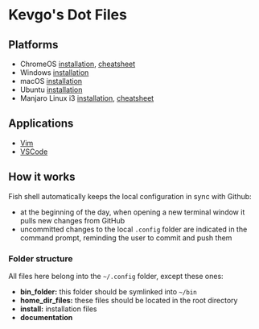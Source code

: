 # Kevgo's Dot Files

## Platforms

- ChromeOS [installation](documentation/installation/chromeos.md), [cheatsheet](documentation/chromeos-cheatsheet.md)
- Windows [installation](documentation/installation/windows.md)
- macOS [installation](documentation/installation/macos.md)
- Ubuntu [installation](documentation/installation/ubuntu.md)
- Manjaro Linux i3 [installation](documentation/installation/manjaro_i3.md), [cheatsheet](documentation/i3_cheatsheet.md)


## Applications

- [Vim](documentation/vim.md)
- [VSCode](documentation/vscode/README.md)


## How it works

Fish shell automatically keeps the local configuration in sync with Github:
- at the beginning of the day,
  when opening a new terminal window
  it pulls new changes from GitHub
- uncommitted changes to the local `.config` folder are indicated in the command prompt,
  reminding the user to commit and push them

### Folder structure

All files here belong into the `~/.config` folder, except these ones:
  - __bin_folder:__ this folder should be symlinked into `~/bin`
  - __home_dir_files:__ these files should be located in the root directory
  - __install:__ installation files
  - __documentation__
